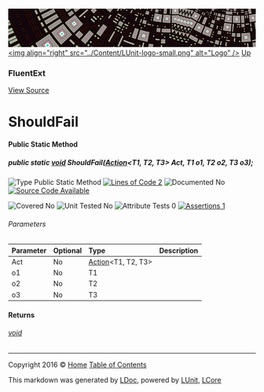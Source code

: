 ![](../Content/LUnit-banner-small.png "")
[&lt;img align=&quot;right&quot; src=&quot;../Content/LUnit-logo-small.png&quot; alt=&quot;Logo&quot; /&gt;](../../README.md)
[Up](FluentExt.md)

### FluentExt
[View Source](../Extensions/FluentExt.cs)

# ShouldFail

#### Public Static Method

##### public static <a href="https://msdn.microsoft.com/en-us/library/system.void.aspx" alt="">void</a> ShouldFail(<a href="https://msdn.microsoft.com/en-us/library/bb549392.aspx" alt="" target="_blank">Action</a>&lt;T1, T2, T3&gt; Act, T1 o1, T2 o2, T3 o3);

![Type Public Static Method](http://b.repl.ca/v1/Type-Public%20Static%20Method-blue.png "") [![Lines of Code 2](http://b.repl.ca/v1/Lines%20of%20Code-2-blue.png "")](../Extensions/FluentExt.cs#L173)    ![Documented No](http://b.repl.ca/v1/Documented-No-red.png "") [![Source Code Available](http://b.repl.ca/v1/Source%20Code-Available-brightgreen.png "")](../Extensions/FluentExt.cs#L173)

![Covered No](http://b.repl.ca/v1/Covered-No-red.png "") ![Unit Tested No](http://b.repl.ca/v1/Unit%20Tested-No-lightgrey.png "") ![Attribute Tests 0](http://b.repl.ca/v1/Attribute%20Tests-0-lightgrey.png "") [![Assertions 1](http://b.repl.ca/v1/Assertions-1-brightgreen.png "")](../Extensions/FluentExt.cs)

###### Parameters

Parameter | Optional | Type | Description
:---  | :---  | :---  | :--- 
Act | No | <a href="https://msdn.microsoft.com/en-us/library/bb549392.aspx" alt="" target="_blank">Action</a>&lt;T1, T2, T3&gt; | 
o1 | No | T1 | 
o2 | No | T2 | 
o3 | No | T3 | 


#### Returns

###### [void](https://msdn.microsoft.com/en-us/library/system.void.aspx)



---

Copyright 2016 &copy; [Home](../../README.md) [Table of Contents](../../TableOfContents.md)

This markdown was generated by [LDoc](https://github.com/CodeSingularity/LDoc), powered by [LUnit](https://github.com/CodeSingularity/LUnit), [LCore](https://github.com/CodeSingularity/LCore)
